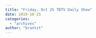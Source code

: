 ```yaml
---
title: "Friday, Oct 25 TBTV Daily Show"
date: 2019-10-25
categories: 
  - "archives"
author: "brantzt"
---
```



